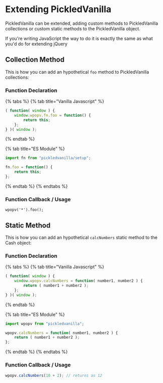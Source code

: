 # Extending PickledVanilla

PickledVanilla can be extended, adding custom methods to PickledVanilla collections or custom static methods to the PickledVanilla object.

If you're writing JavaScript the way to do it is exactly the same as what you'd do for extending jQuery

## Collection Method

This is how you can add an hypothetical `foo` method to PickledVanilla collections:

### Function Declaration

{% tabs %}
{% tab title="Vanilla Javascript" %}
```javascript
( function( window ) {
	window.wpopv.fn.foo = function() {
		return this;
	};
} )( window );
```
{% endtab %}

{% tab title="ES Module" %}
```javascript
import fn from "pickledvanilla/setup";

fn.foo = function() {
	return this;
};
```
{% endtab %}
{% endtabs %}

### Function Callback / Usage

```text
wpopv('*').foo();
```

## Static Method

This is how you can add an hypothetical `calcNumbers` static method to the Cash object:

### Function Declaration

{% tabs %}
{% tab title="Vanilla Javascript" %}
```javascript
( function( window ) {
	window.wpopv.calcNumbers = function( number1, number2 ) {
		return ( number1 + number2 );
	};
} )( window );

```
{% endtab %}

{% tab title="ES Module" %}
```javascript
import wpopv from "pickledvanilla";

wpopv.calcNumbers = function( number1, number2 ) {
	return ( number1 + number2 );
};
```
{% endtab %}
{% endtabs %}

### Function Callback / Usage

```javascript
wpopv.calcNumbers(10 + 2); // returns as 12
```

